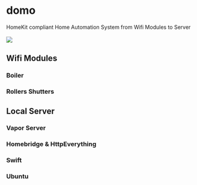 # domo
HomeKit compliant Home Automation System from Wifi Modules to Server
<br><br>
![](https://docs.google.com/uc?id=0BxOSr4OUvNOfQU1MRTBYV1FOSEU)
<br>
## Wifi Modules
### Boiler
### Rollers Shutters

## Local Server
### Vapor Server
### Homebridge & HttpEverything
### Swift
### Ubuntu



